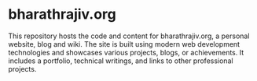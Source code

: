 # bharathrajiv.org
This repository hosts the code and content for bharathrajiv.org, a personal website, blog and wiki. The site is built using modern web development technologies and showcases various projects, blogs, or achievements. It includes a portfolio, technical writings, and links to other professional projects.
